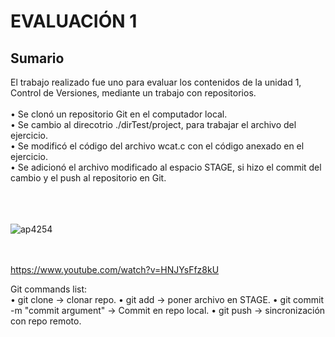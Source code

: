 <h1>EVALUACIÓN 1</h1>
<h2>Sumario</h2>
El trabajo realizado fue uno para evaluar los contenidos de la unidad 1, Control de Versiones, mediante un trabajo con repositorios.</br></br>
• Se clonó un repositorio Git en el computador local.</br>
• Se cambio al direcotrio ./dirTest/project, para trabajar el archivo del ejercicio.</br>
• Se modificó el código del archivo wcat.c con el código anexado en el ejercicio.</br>
• Se adicionó el archivo modificado al espacio STAGE, si hizo el commit del cambio y el push al repositorio en Git.</br></br></br></br>

![ap4254](https://user-images.githubusercontent.com/83185513/184735772-0b62510c-fea7-4353-b820-dba5715df495.jpg)

</br></br>
https://www.youtube.com/watch?v=HNJYsFfz8kU

Git commands list:</br>
• git clone -> clonar repo.
• git add -> poner archivo en STAGE.
• git commit -m "commit argument" -> Commit en repo local.
• git push -> sincronización con repo remoto.
